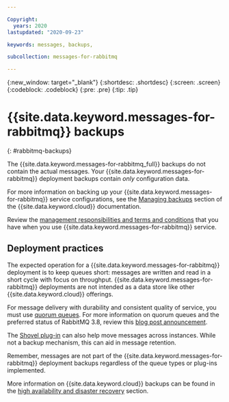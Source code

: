```yaml
---

Copyright:
  years: 2020
lastupdated: "2020-09-23"

keywords: messages, backups, 

subcollection: messages-for-rabbitmq

---
```


{:new_window: target="_blank"}
{:shortdesc: .shortdesc}
{:screen: .screen}
{:codeblock: .codeblock}
{:pre: .pre}
{:tip: .tip}

# {{site.data.keyword.messages-for-rabbitmq}} backups
{: #rabbitmq-backups}

The {{site.data.keyword.messages-for-rabbitmq_full}} backups do not contain the actual messages. Your {{site.data.keyword.messages-for-rabbitmq}} deployment backups contain *only* configuration data.  

For more information on backing up your {{site.data.keyword.messages-for-rabbitmq}} service configurations, see the [Managing backups](/docs/messages-for-rabbitmq?topic=cloud-databases-dashboard-backups) section of the {{site.data.keyword.cloud}} documentation. 


Review the [management responsibilities and terms and conditions](/docs/messages-for-rabbitmq?topic=cloud-databases-responsibilities-cloud-databases) that you have when you use {{site.data.keyword.messages-for-rabbitmq}} service.


## Deployment practices 

The expected operation for a {{site.data.keyword.messages-for-rabbitmq}} deployment is to keep queues short: messages are written and read in a short cycle with focus on throughput. {{site.data.keyword.messages-for-rabbitmq}} deployments are not intended as a data store like other {{site.data.keyword.cloud}} offerings. 

For message delivery with durability and consistent quality of service, you must use [quorum queues](https://www.rabbitmq.com/quorum-queues.html). For more information on quorum queues and the preferred status of RabbitMQ 3.8, review this [blog post announcement](https://cms.ibm.com/cloud/blog/announcements/ibm-cloud-messages-for-rabbitmq-38-is-now-preferred). 

The [Shovel plug-in](https://www.rabbitmq.com/shovel.html) can also help move messages across instances. While not a backup mechanism, this can aid in message retention. 

Remember, messages are not part of the {{site.data.keyword.messages-for-rabbitmq}} deployment backups regardless of the queue types or plug-ins implemented. 

More information on {{site.data.keyword.cloud}} backups can be found in the [high availability and disaster recovery](/docs/messages-for-rabbitmq?topic=cloud-databases-ha-dr) section. 


